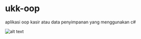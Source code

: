 # ukk-oop
aplikasi oop kasir atau data penyimpanan yang menggunakan c#

![alt text](http://url/to/img.png)

